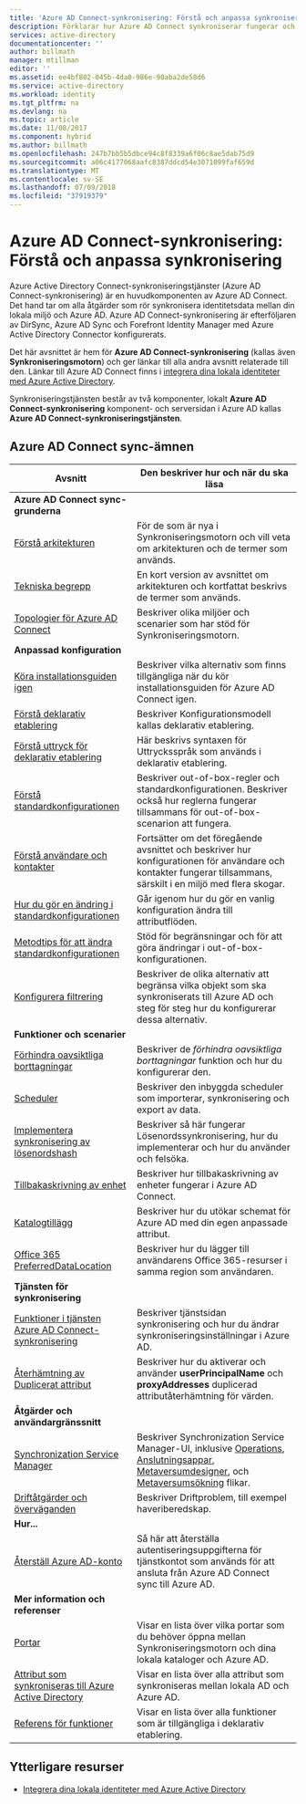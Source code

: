```yaml
---
title: 'Azure AD Connect-synkronisering: Förstå och anpassa synkronisering | Microsoft Docs'
description: Förklarar hur Azure AD Connect synkroniserar fungerar och hur du anpassar.
services: active-directory
documentationcenter: ''
author: billmath
manager: mtillman
editor: ''
ms.assetid: ee4bf802-045b-4da0-986e-90aba2de58d6
ms.service: active-directory
ms.workload: identity
ms.tgt_pltfrm: na
ms.devlang: na
ms.topic: article
ms.date: 11/08/2017
ms.component: hybrid
ms.author: billmath
ms.openlocfilehash: 247b7bb5b5dbce94c8f8339a6f06c8ae5dab75d9
ms.sourcegitcommit: a06c4177068aafc8387ddcd54e3071099faf659d
ms.translationtype: MT
ms.contentlocale: sv-SE
ms.lasthandoff: 07/09/2018
ms.locfileid: "37919379"
---
```

# <a name="azure-ad-connect-sync-understand-and-customize-synchronization"></a>Azure AD Connect-synkronisering: Förstå och anpassa synkronisering
Azure Active Directory Connect-synkroniseringstjänster (Azure AD Connect-synkronisering) är en huvudkomponenten av Azure AD Connect. Det hand tar om alla åtgärder som rör synkronisera identitetsdata mellan din lokala miljö och Azure AD. Azure AD Connect-synkronisering är efterföljaren av DirSync, Azure AD Sync och Forefront Identity Manager med Azure Active Directory Connector konfigurerats.

Det här avsnittet är hem för **Azure AD Connect-synkronisering** (kallas även **Synkroniseringsmotorn**) och ger länkar till alla andra avsnitt relaterade till den. Länkar till Azure AD Connect finns i [integrera dina lokala identiteter med Azure Active Directory](active-directory-aadconnect.md).

Synkroniseringstjänsten består av två komponenter, lokalt **Azure AD Connect-synkronisering** komponent- och serversidan i Azure AD kallas **Azure AD Connect-synkroniseringstjänsten**.

## <a name="azure-ad-connect-sync-topics"></a>Azure AD Connect sync-ämnen
| Avsnitt | Den beskriver hur och när du ska läsa |
| --- | --- |
| **Azure AD Connect sync-grunderna** | |
| [Förstå arkitekturen](active-directory-aadconnectsync-understanding-architecture.md) |För de som är nya i Synkroniseringsmotorn och vill veta om arkitekturen och de termer som används. |
| [Tekniska begrepp](active-directory-aadconnectsync-technical-concepts.md) |En kort version av avsnittet om arkitekturen och kortfattat beskrivs de termer som används. |
| [Topologier för Azure AD Connect](active-directory-aadconnect-topologies.md) |Beskriver olika miljöer och scenarier som har stöd för Synkroniseringsmotorn. |
| **Anpassad konfiguration** | |
| [Köra installationsguiden igen](active-directory-aadconnectsync-installation-wizard.md) |Beskriver vilka alternativ som finns tillgängliga när du kör installationsguiden för Azure AD Connect igen. |
| [Förstå deklarativ etablering](active-directory-aadconnectsync-understanding-declarative-provisioning.md) |Beskriver Konfigurationsmodell kallas deklarativ etablering. |
| [Förstå uttryck för deklarativ etablering](active-directory-aadconnectsync-understanding-declarative-provisioning-expressions.md) |Här beskrivs syntaxen för Uttrycksspråk som används i deklarativ etablering. |
| [Förstå standardkonfigurationen](active-directory-aadconnectsync-understanding-default-configuration.md) |Beskriver out-of-box-regler och standardkonfigurationen. Beskriver också hur reglerna fungerar tillsammans för out-of-box-scenarion att fungera. |
| [Förstå användare och kontakter](active-directory-aadconnectsync-understanding-users-and-contacts.md) |Fortsätter om det föregående avsnittet och beskriver hur konfigurationen för användare och kontakter fungerar tillsammans, särskilt i en miljö med flera skogar. |
| [Hur du gör en ändring i standardkonfigurationen](active-directory-aadconnectsync-change-the-configuration.md) |Går igenom hur du gör en vanlig konfiguration ändra till attributflöden. |
| [Metodtips för att ändra standardkonfigurationen](active-directory-aadconnectsync-best-practices-changing-default-configuration.md) |Stöd för begränsningar och för att göra ändringar i out-of-box-konfigurationen. |
| [Konfigurera filtrering](active-directory-aadconnectsync-configure-filtering.md) |Beskriver de olika alternativ att begränsa vilka objekt som ska synkroniserats till Azure AD och steg för steg hur du konfigurerar dessa alternativ. |
| **Funktioner och scenarier** | |
| [Förhindra oavsiktliga borttagningar](active-directory-aadconnectsync-feature-prevent-accidental-deletes.md) |Beskriver de *förhindra oavsiktliga borttagningar* funktion och hur du konfigurerar den. |
| [Scheduler](active-directory-aadconnectsync-feature-scheduler.md) |Beskriver den inbyggda scheduler som importerar, synkronisering och export av data. |
| [Implementera synkronisering av lösenordshash](active-directory-aadconnectsync-implement-password-hash-synchronization.md) |Beskriver så här fungerar Lösenordssynkronisering, hur du implementerar och hur du använder och felsöka. |
| [Tillbakaskrivning av enhet](active-directory-aadconnect-feature-device-writeback.md) |Beskriver hur tillbakaskrivning av enheter fungerar i Azure AD Connect. |
| [Katalogtillägg](active-directory-aadconnectsync-feature-directory-extensions.md) |Beskriver hur du utökar schemat för Azure AD med din egen anpassade attribut. |
| [Office 365 PreferredDataLocation](active-directory-aadconnectsync-feature-preferreddatalocation.md) |Beskriver hur du lägger till användarens Office 365-resurser i samma region som användaren. |
| **Tjänsten för synkronisering** | |
| [Funktioner i tjänsten Azure AD Connect-synkronisering](active-directory-aadconnectsyncservice-features.md) |Beskriver tjänstsidan synkronisering och hur du ändrar synkroniseringsinställningar i Azure AD. |
| [Återhämtning av Duplicerat attribut](active-directory-aadconnectsyncservice-duplicate-attribute-resiliency.md) |Beskriver hur du aktiverar och använder **userPrincipalName** och **proxyAddresses** duplicerad attributåterhämtning för värden. |
| **Åtgärder och användargränssnitt** | |
| [Synchronization Service Manager](active-directory-aadconnectsync-service-manager-ui.md) |Beskriver Synchronization Service Manager-UI, inklusive [Operations](active-directory-aadconnectsync-service-manager-ui-operations.md), [Anslutningsappar](active-directory-aadconnectsync-service-manager-ui-connectors.md), [Metaversumdesigner](active-directory-aadconnectsync-service-manager-ui-mvdesigner.md), och [Metaversumsökning](active-directory-aadconnectsync-service-manager-ui-mvsearch.md) flikar. |
| [Driftåtgärder och överväganden](active-directory-aadconnectsync-operations.md) |Beskriver Driftproblem, till exempel haveriberedskap. |
| **Hur...** | |
| [Återställ Azure AD-konto](active-directory-aadconnectsync-howto-azureadaccount.md) |Så här att återställa autentiseringsuppgifterna för tjänstkontot som används för att ansluta från Azure AD Connect sync till Azure AD. |
| **Mer information och referenser** | |
| [Portar](active-directory-aadconnect-ports.md) |Visar en lista över vilka portar som du behöver öppna mellan Synkroniseringsmotorn och dina lokala kataloger och Azure AD. |
| [Attribut som synkroniseras till Azure Active Directory](active-directory-aadconnectsync-attributes-synchronized.md) |Visar en lista över alla attribut som synkroniseras mellan lokala AD och Azure AD. |
| [Referens för funktioner](active-directory-aadconnectsync-functions-reference.md) |Visar en lista över alla funktioner som är tillgängliga i deklarativ etablering. |

## <a name="additional-resources"></a>Ytterligare resurser
* [Integrera dina lokala identiteter med Azure Active Directory](active-directory-aadconnect.md)
